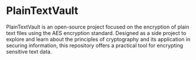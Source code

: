 # PlainTextVault
PlainTextVault is an open-source project focused on the encryption of plain text files using the AES encryption standard. Designed as a side project to explore and learn about the principles of cryptography and its application in securing information, this repository offers a practical tool for encrypting sensitive text data.
